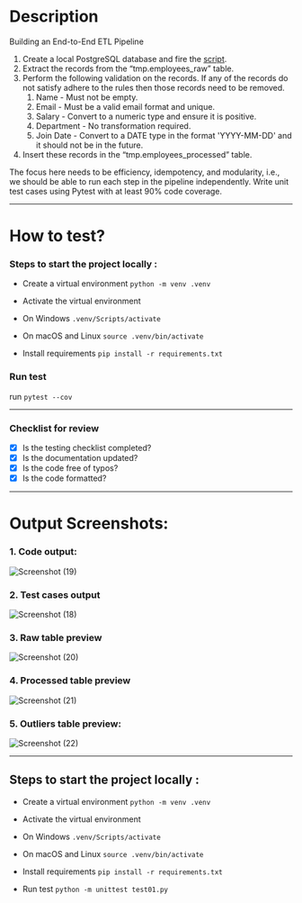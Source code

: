 # Description

<td><p>Building an End-to-End ETL Pipeline</p> <ol><li>Create a local PostgreSQL database and fire the <a href="https://drive.google.com/file/d/1x-LjQQ2OPV5t_TtZGLFgpBLqytMymFCW/view?usp=drive_link" class="is-external-link">script</a>.</li> <li>Extract the records from the “tmp.employees_raw” table.</li> <li>Perform the following validation on the records. If any of the records do not satisfy adhere to the rules then those records need to be removed.<ol><li>Name - Must not be empty.</li> <li>Email - Must be a valid email format and unique.</li> <li>Salary - Convert to a numeric type and ensure it is positive.</li> <li>Department - No transformation required.</li> <li>Join Date - Convert to a DATE type in the format 'YYYY-MM-DD' and it should not be in the future.</li></ol></li> <li>Insert these records in the “tmp.employees_processed” table.</li></ol> <p>The focus here needs to be efficiency, idempotency, and modularity, i.e., we should be able to run each step in the pipeline independently. Write unit test cases using Pytest with at least 90% code coverage.</p></td>

---

# How to test?
### Steps to start the project locally :

- Create a virtual environment
`python -m venv .venv`

- Activate the virtual environment
- On Windows
`.venv/Scripts/activate`
- On macOS and Linux
`source .venv/bin/activate`


- Install requirements
`pip install -r requirements.txt`

### Run test
run `pytest --cov`

---
### Checklist for review

- [x] Is the testing checklist completed?
- [x] Is the documentation updated?
- [x] Is the code free of typos?
- [x] Is the code formatted?

---
# Output Screenshots:

### 1. Code output:
![Screenshot (19)](https://github.com/Everestek/etl-induction/assets/168069760/ede8da35-5eb3-4064-8dbf-e67f8975a9e7)

### 2. Test cases output
![Screenshot (18)](https://github.com/Everestek/etl-induction/assets/168069760/73898c36-fe8a-467e-adf4-f39937a9e92e)

### 3. Raw table preview
![Screenshot (20)](https://github.com/Everestek/etl-induction/assets/168069760/03b7988d-0e70-485c-bcdf-c78e8389218e)

### 4. Processed table preview
![Screenshot (21)](https://github.com/Everestek/etl-induction/assets/168069760/d81a1ade-c2f5-498f-98a5-ec4dc480b6fe)

### 5. Outliers table preview:
![Screenshot (22)](https://github.com/Everestek/etl-induction/assets/168069760/c7514092-070b-42ab-a704-ae3233f11a66)

---
## Steps to start the project locally :
- Create a virtual environment
`python -m venv .venv`

- Activate the virtual environment

- On Windows
`.venv/Scripts/activate`

- On macOS and Linux
`source .venv/bin/activate`

- Install requirements
`pip install -r requirements.txt`

- Run test
`python -m unittest test01.py`
